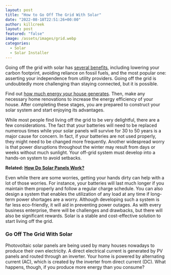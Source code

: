 ```yaml
---
layout: post
title: "How to Go Off The Grid With Solar"
date: "2022-08-18T22:51:26+00:00"
author: killcreek
layout: post
featured: "false"
image: /assets/images/grid.webp
categories:
  - Solar
  - Solar Installer
---
```


Going off the grid with solar has [several benefits](/top-benefits-of-installing-solar-panels-on-your-home/), including lowering your carbon footprint, avoiding reliance on fossil fuels, and the most popular one: asserting your independence from utility providers. Going off the grid is undoubtedly more challenging than staying connected, but it is possible.

Find out [how much energy your house generates](/how-much-power-can-a-solar-panel-generate/). Then, make any necessary home renovations to increase the energy efficiency of your house. After completing these stages, you are prepared to construct your solar system and start enjoying its advantages.

While most people find living off the grid to be very delightful, there are a few considerations. The fact that your batteries will need to be replaced numerous times while your solar panels will survive for 30 to 50 years is a major cause for concern. In fact, if your batteries are not used properly, they might need to be changed more frequently. Another widespread worry is that power disruptions throughout the winter may result from days or weeks without much sunlight. Your off-grid system must develop into a hands-on system to avoid setbacks.

**Related: [How Do Solar Panels Work?](/how-do-solar-panels-work/)**

Even while there are some worries, getting your hands dirty can help with a lot of those worries. For instance, your batteries will last much longer if you maintain them properly and follow a regular charge schedule. You can also design a system that enables the utilization of any load at any time if long-term power shortages are a worry. Although developing such a system is far less eco-friendly, it will aid in preventing power outages. As with every business enterprise, there will be challenges and drawbacks, but there will also be significant rewards. Solar is a stable and cost-effective solution to start living off the grid.

### **Go Off The Grid With Solar**

Photovoltaic solar panels are being used by many houses nowadays to produce their own electricity. A direct electrical current is generated by PV panels and routed through an inverter. Your home is powered by alternating current (AC), which is created by the inverter from direct current (DC). What happens, though, if you produce more energy than you consume?
